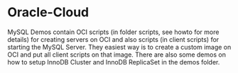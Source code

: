 # Oracle-Cloud

MySQL Demos contain OCI scripts (in folder scripts, see howto for more details) for creating servers on OCI and also scripts (in client scripts) for starting the MySQL Server. They easiest way is to create a custom image on OCI and put all client scripts on that image.
There are also some demos on how to setup InnoDB Cluster and InnoDB ReplicaSet in the demos folder.
